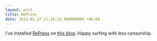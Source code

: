 ```yaml
---
layout: post
title: RePress
date: 2012-01-27 21:16:23.000000000 +00:00
---
```

I've installed <a href="http://wordpress.org/extend/plugins/repress/" target="_blank">RePress</a> on <a href="/repress">this blog</a>. Happy surfing with less censorship.
